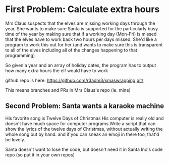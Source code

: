 # First Problem: Calculate extra hours
Mrs Claus suspects that the elves are missing working days through the year. 
She wants to make sure Santa is supported for the particularly busy time of the 
year by making sure that if a working day (Mon-Fri) is missed that the elves have 
to work back two hours per days missed. She'd like a program to work this out for her 
(and wants to make sure this is transparent to all of the elves including all 
of the changes happening to that programming)

So given a year and an array of holiday dates, the program has to output how many extra hours the elf would have to work

github repo is here: https://github.com/r3adm3/xmaswrapping.git\

This means branches and PRs in Mrs Claus's repo (ie. mine)

## Second Problem: Santa wants a karaoke machine
His favorite song is Twelve Days of Christmas
His computer is really old and doesn't have much space for computer programs
Write a script that can show the lyrics of the twelve days of Christmas, without actually writing the whole song out by hand.
and if you can sneak an emoji in there too, that'd be lovely.

Santa doesn't want to lose the code, but doesn't need it in Santa Inc's code repo (so put it in your own repos)


